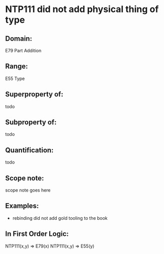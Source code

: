 # NTP111 did not add physical thing of type

## Domain: 

E79 Part Addition

## Range: 

E55 Type

## Superproperty of: 

todo

## Subproperty of: 

todo

## Quantification: 

todo

## Scope note: 

scope note goes here

## Examples: 

* rebinding did not add gold tooling to the book

## In First Order Logic: 

NTP111(x,y) ⇒ E79(x)
NTP111(x,y) ⇒ E55(y)

